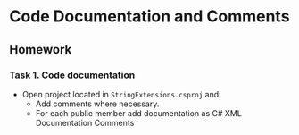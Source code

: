 # Code Documentation and Comments
## Homework

### Task 1. Code documentation
*	Open project located in `StringExtensions.csproj` and:
	*	Add comments where necessary.
	*	For each public member add documentation as C# XML Documentation Comments
